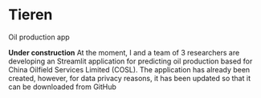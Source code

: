 # Tieren
Oil production app

**Under construction**
At the moment, I and a team of 3 researchers are developing an Streamlit application for predicting oil production based for China Oilfield Services Limited (COSL). The application has already been created, however, for data privacy reasons, it has been updated so that it can be downloaded from GitHub
